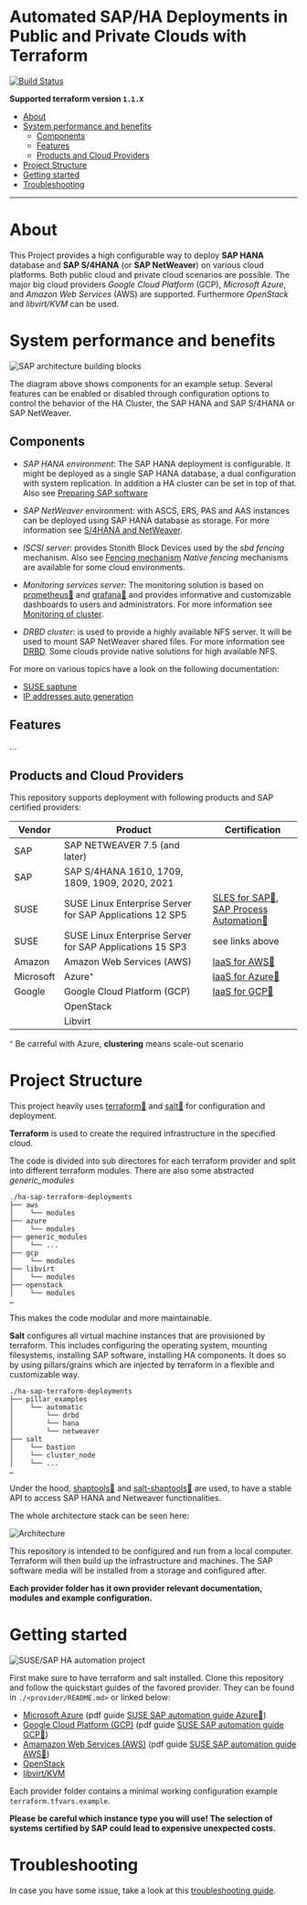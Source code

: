 # Automated SAP/HA Deployments in Public and Private Clouds with Terraform

[![Build Status](https://github.com/SUSE/ha-sap-terraform-deployments/workflows/CI%20tests/badge.svg)](https://github.com/SUSE/ha-sap-terraform-deployments/actions)

**Supported terraform version  `1.1.X`**

* [About](#about)
* [System performance and benefits](#system-performance-and-benefits)
   * [Components](#components)
   * [Features](#features)
   * [Products and Cloud Providers](#products-and-cloud-providers)
* [Project Structure](#project-structure)
* [Getting started](#getting-started)
* [Troubleshooting](#troubleshooting)

___

# About

This Project provides a high configurable way to deploy **SAP HANA**
database and **SAP S/4HANA** (or **SAP NetWeaver**) on various
cloud platforms. Both public cloud and private cloud scenarios are
possible. The major big cloud providers _Google Cloud Platform_
(GCP), _Microsoft Azure_, and _Amazon Web Services_ (AWS) are
supported.  Furthermore _OpenStack_ and _libvirt/KVM_ can be used.


# System performance and benefits

![SAP architecture building blocks](doc/sap-architecture-building-blocks.png)

The diagram above shows components for an example setup. Several
features can be enabled or disabled through configuration options to
control the behavior of the HA Cluster, the SAP HANA and SAP S/4HANA
or SAP NetWeaver.

## Components

 - _SAP HANA environment_: The SAP HANA deployment is configurable. It
   might be deployed as a single SAP HANA database, a dual
   configuration with system replication. In addition a HA cluster can
   be set in top of that. Also see [Preparing SAP software](doc/sap_software.md)

 - _SAP NetWeaver_ environment: with ASCS, ERS, PAS and AAS instances
   can be deployed using SAP HANA database as storage. For more
   information see [S/4HANA and NetWeaver](doc/netweaver.md).

 - _ISCSI server_: provides Stonith Block Devices used by the
   _sbd fencing_ mechanism. Also see [Fencing mechanism](doc/fencing.md)
   _Native fencing_ mechanisms are available for some cloud environments.

 - _Monitoring services server_: The monitoring solution is based on
   [prometheus🔗](https://prometheus.io) and
   [grafana🔗](https://grafana.com/) and provides informative and
   customizable dashboards to users and administrators. For
   more information see [Monitoring of cluster](doc/monitoring.md).

 - _DRBD cluster_: is used to provide a highly available NFS server.
   It will be used to mount SAP NetWeaver shared files. For more
   information see [DRBD](doc/drbd.md).
   Some clouds provide native solutions for high available NFS.

For more on various topics have a look on the following documentation:

   - [SUSE saptune](doc/saptune.md)
   - [IP addresses auto generation](doc/ip_autogeneration.md)

## Features

  …

## Products and Cloud Providers

This repository supports deployment with following products and SAP certified providers:

| Vendor    | Product                                                  | Certification                     |
| --------- | -------------------------------------------------------- | --------------------------------- |
| SAP       | SAP NETWEAVER 7.5 (and later)                            |
| SAP       | SAP S/4HANA 1610, 1709, 1809, 1909, 2020, 2021           |
| SUSE      | SUSE Linux Enterprise Server for SAP Applications 12 SP5 | [SLES for SAP🔗](https://www.suse.com/products/sles-for-sap/), <br> [SAP Process Automation🔗](https://store.sap.com/dcp/en/product/display-0000059520_live_v1/SUSE%20Linux%20Enterprise%20Server%20for%20SAP%20applications)  |
| SUSE      | SUSE Linux Enterprise Server for SAP Applications 15 SP3 | see links above                   |
| Amazon    | Amazon Web Services (AWS)                                | [IaaS for AWS🔗](https://www.sap.com/dmc/exp/2014-09-02-hana-hardware/enEN/#/solutions?filters=ve:23)  |
| Microsoft | Azure⁺                                                   | [IaaS for Azure🔗](https://www.sap.com/dmc/exp/2014-09-02-hana-hardware/enEN/#/solutions?filters=ve:24)  |
| Google    | Google Cloud Platform (GCP)                              | [IaaS for GCP🔗](https://www.sap.com/dmc/exp/2014-09-02-hana-hardware/enEN/#/solutions?filters=ve:29)  |
|           | OpenStack                                                |                                   |
|           | Libvirt                                                  |                                   |

  ⁺ Be carreful with Azure, **clustering** means scale-out scenario


# Project Structure

This project heavily uses [terraform🔗](https://www.terraform.io/) and
[salt🔗](https://www.saltstack.com/) for configuration and deployment.

**Terraform** is used to create the required infrastructure in the specified cloud.

The code is divided into sub directores for each terraform provider and 
split into different terraform modules. There are also some abstracted _generic_modules_

```
./ha-sap-terraform-deployments
├── aws
│    └── modules
├── azure
│    └── modules
├── generic_modules
│    └── ...
├── gcp
│    └── modules
├── libvirt
│    └── modules
├── openstack
│    └── modules
…
```

This makes the code modular and more maintainable.

**Salt** configures all virtual machine instances that are provisioned by terraform.
This includes configuring the operating system, mounting filesystems,
installing SAP software, installing HA components.
It does so by using pillars/grains which are injected by terraform
in a flexible and customizable way.

```
./ha-sap-terraform-deployments
├── pillar_examples
│    └── automatic
│        └── drbd
│        └── hana
│        └── netweaver
├── salt
│    └── bastion
│    └── cluster_node
│    └── ...
…
```

Under the hood, [shaptools🔗](https://github.com/SUSE/shaptools) and [salt-shaptools🔗](https://github.com/SUSE/salt-shaptools) are used, to have a stable API to access
SAP HANA and Netweaver functionalities.

The whole architecture stack can be seen here:

![Architecture](doc/project-architecture.png)


This repository is intended to be configured and run from a local
computer. Terraform will then build up the infrastructure and
machines. The SAP software media will be installed from a storage and
configured after.


**Each provider folder has it own provider relevant documentation,**
**modules and example configuration.**


# Getting started 

![SUSE/SAP HA automation project](doc/suse-sap-ha-automation-project.png)

First make sure to have terraform and salt installed. Clone this
repository and follow the quickstart guides of the favored provider.
They can be found in `./<provider/README.md>` or linked below:

  - [Microsoft Azure](azure/README.md#quickstart) (pdf guide [SUSE SAP automation guide Azure🔗](https://raw.githubusercontent.com/petersatsuse/SA-SAP-Automation/master/build/SA/SA_color_en_azure.pdf))
  - [Google Cloud Platform (GCP)](gcpazure/README.md#quickstart) (pdf guide [SUSE SAP automation guide GCP🔗](https://raw.githubusercontent.com/petersatsuse/SA-SAP-Automation/master/build/SA/SA_color_en_gcp.pdf))
  - [Amamazon Web Services (AWS)](aws/README.md#quickstart) (pdf guide [SUSE SAP automation guide AWS🔗](https://raw.githubusercontent.com/petersatsuse/SA-SAP-Automation/master/build/SA/SA_color_en_aws.pdf))
  - [OpenStack](openstackaws/README.md#quickstart)
  - [libvirt/KVM](libvirtaws/README.md#quickstart)

Each provider folder contains a minimal working configuration example
`terraform.tfvars.example`.

**Please be careful which instance type you will use! The selection of
systems certified by SAP could lead to expensive unexpected costs.**


# Troubleshooting

In case you have some issue, take a look at this [troubleshooting guide](doc/troubleshooting.md).

